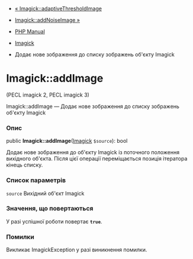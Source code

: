 - [«
Imagick::adaptiveThresholdImage](imagick.adaptivethresholdimage.md)
- [Imagick::addNoiseImage »](imagick.addnoiseimage.md)

- [PHP Manual](index.md)
- [Imagick](class.imagick.md)
- Додає нове зображення до списку зображень об'єкту Imagick

# Imagick::addImage

(PECL imagick 2, PECL imagick 3)

Imagick::addImage — Додає нове зображення до списку зображень
об'єкту Imagick

### Опис

public **Imagick::addImage**([Imagick](class.imagick.md) `$source`):
bool

Додає нове зображення до об'єкту Imagick із поточного положення
вихідного об'єкта. Після цієї операції переміщається позиція ітератора
кінець списку.

### Список параметрів

`source`
Вихідний об'єкт Imagick

### Значення, що повертаються

У разі успішної роботи повертає **`true`**.

### Помилки

Викликає ImagickException у разі виникнення помилки.
